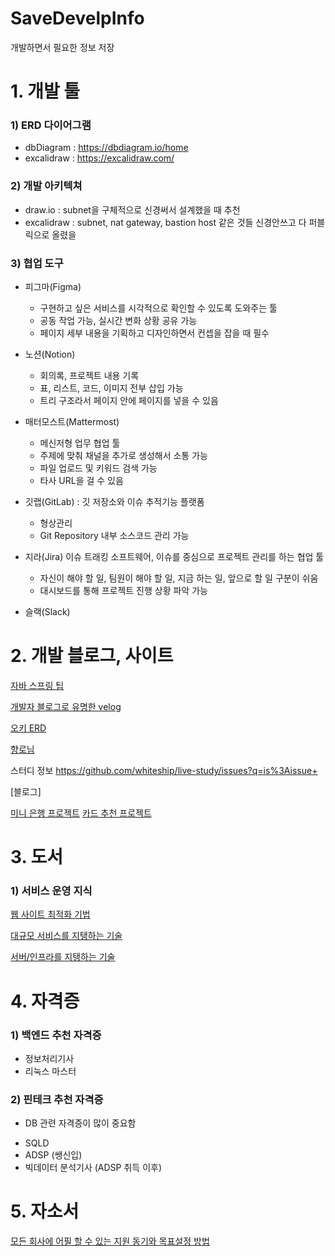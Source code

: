# SaveDevelpInfo
개발하면서 필요한 정보 저장

# 1. 개발 툴

### 1) ERD 다이어그램
* dbDiagram : https://dbdiagram.io/home
* excalidraw : https://excalidraw.com/

### 2) 개발 아키텍쳐
* draw.io : subnet을 구체적으로 신경써서 설계했을 때 추천
* excalidraw : subnet, nat gateway, bastion host 같은 것들 신경안쓰고 다 퍼블릭으로 올렸을

### 3) 협업 도구
* 피그마(Figma)
  - 구현하고 싶은 서비스를 시각적으로 확인할 수 있도록 도와주는 툴
  - 공동 작업 가능, 실시간 변화 상황 공유 가능
  - 페이지 세부 내용을 기획하고 디자인하면서 컨셉을 잡을 때 필수

* 노션(Notion)
  - 회의록, 프로젝트 내용 기록
  - 표, 리스트, 코드, 이미지 전부 삽입 가능
  - 트리 구조라서 페이지 안에 페이지를 넣을 수 있음
    
* 매터모스트(Mattermost)
  - 메신저형 업무 협업 툴
  - 주제에 맞춰 채널을 추가로 생성해서 소통 가능
  - 파일 업로드 및 키워드 검색 가능
  - 타사 URL을 걸 수 있음
    
* 깃랩(GitLab) : 깃 저장소와 이슈 추적기능 플랫폼
  - 형상관리
  - Git Repository 내부 소스코드 관리 가능
    
* 지라(Jira) 이슈 트래킹 소프트웨어, 이슈를 중심으로 프로젝트 관리를 하는 협업 툴
  - 자신이 해야 할 일, 팀원이 해야 할 일, 지금 하는 일, 앞으로 할 일 구분이 쉬움
  - 대시보드를 통해 프로젝트 진행 상황 파악 가능

* 슬랙(Slack)


# 2. 개발 블로그, 사이트
[자바 스프링 팁](https://wikidocs.net/115235)

[개발자 블로그로 유명한 velog](https://github.com/velog-io/velog/blob/main/packages/velog-prisma/prisma/schema.prisma)

[오키 ERD](https://www.erdcloud.com/d/PK2Ae7d4asTRqHpHx)

[향로님](https://jojoldu.tistory.com/)


스터디 정보
https://github.com/whiteship/live-study/issues?q=is%3Aissue+

[블로그]

[미니 은행 프로젝트](https://velog.io/@hyorimm/%EB%AF%B8%EB%8B%88%ED%94%84%EB%A1%9C%EC%A0%9D%ED%8A%B8-%ED%9A%8C%EA%B3%A0-%EB%8C%80%EC%B6%9C-%EC%82%AC%EC%9D%B4%ED%8A%B8-%EB%A7%8C%EB%93%A4%EA%B8%B0-%EB%8C%80%EC%9E%91%EC%A0%84)
[카드 추천 프로젝트](https://velog.io/@mudidu/%EB%AF%B8%EB%8B%88-%ED%94%84%EB%A1%9C%EC%A0%9D%ED%8A%B8-%EC%B9%B4%EB%93%9C%EB%AA%BD%ED%82%A4-%ED%9A%8C%EA%B3%A0)



# 3. 도서

### 1) 서비스 운영 지식
[웹 사이트 최적화 기법](https://search.shopping.naver.com/book/search?bookTabType=ALL&pageIndex=1&pageSize=40&query=%EC%9B%B9%20%EC%82%AC%EC%9D%B4%ED%8A%B8%20%EC%B5%9C%EC%A0%81%ED%99%94%20%EA%B8%B0%EB%B2%95&sort=REL)

[대규모 서비스를 지탱하는 기술](https://search.shopping.naver.com/book/catalog/32466714143)

[서버/인프라를 지탱하는 기술](https://search.shopping.naver.com/book/catalog/32476026218)


# 4. 자격증
### 1) 백엔드 추천 자격증
 - 정보처리기사
 - 리눅스 마스터

### 2) 핀테크 추천 자격증
 * DB 관련 자격증이 많이 중요함 
 - SQLD
 - ADSP (쌩신입)
 - 빅데이터 분석기사 (ADSP 취득 이후)

# 5. 자소서

[모든 회사에 어필 할 수 있는 지원 동기와 목표설정 방법](https://dataportal.kr/%EB%AA%A8%EB%93%A0-%ED%9A%8C%EC%82%AC%EC%97%90-%EC%96%B4%ED%95%84-%ED%95%A0-%EC%88%98-%EC%9E%88%EB%8A%94-%EC%A7%80%EC%9B%90-%EB%8F%99%EA%B8%B0%EC%99%80-%EB%AA%A9%ED%91%9C%EC%84%A4%EC%A0%95-%EB%B0%A9%EB%B2%95/)
